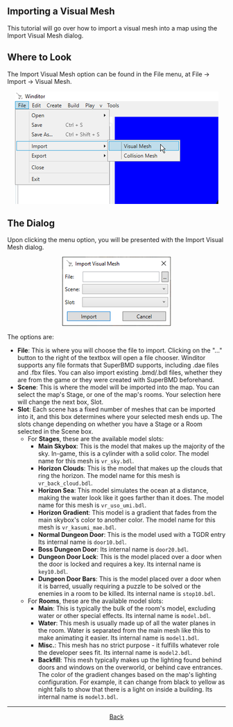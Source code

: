 ## Importing a Visual Mesh
This tutorial will go over how to import a visual mesh into a map using the Import Visual Mesh dialog.

## Where to Look
The Import Visual Mesh option can be found in the File menu, at File -> Import -> Visual Mesh.

<p align="center">
  <img src="./import_visual_mesh_menu.png" alignment="center">
</p>

## The Dialog
Upon clicking the menu option, you will be presented with the Import Visual Mesh dialog.

<p align="center">
  <img src="./import_visual_mesh_dialog.png" alignment="center">
</p>

The options are:
* **File**: This is where you will choose the file to import. Clicking on the "..." button to the right of the textbox will open a file chooser. Winditor supports any file formats that SuperBMD supports, including .dae files and .fbx files. You can also import existing .bmd/.bdl files, whether they are from the game or they were created with SuperBMD beforehand.
* **Scene**: This is where the model will be imported into the map. You can select the map's Stage, or one of the map's rooms. Your selection here will change the next box, Slot.
* **Slot**: Each scene has a fixed number of meshes that can be imported into it, and this box determines where your selected mesh ends up. The slots change depending on whether you have a Stage or a Room selected in the Scene box.
	* For **Stages**, these are the available model slots:
		* **Main Skybox**: This is the model that makes up the majority of the sky. In-game, this is a cylinder with a solid color. The model name for this mesh is `vr_sky.bdl`.
		* **Horizon Clouds**: This is the model that makes up the clouds that ring the horizon. The model name for this mesh is `vr_back_cloud.bdl`.
		* **Horizon Sea**: This model simulates the ocean at a distance, making the water look like it goes farther than it does. The model name for this mesh is `vr_uso_umi.bdl`.
		* **Horizon Gradient**: This model is a gradient that fades from the main skybox's color to another color. The model name for this mesh is `vr_kasumi_mae.bdl`.
		* **Normal Dungeon Door**: This is the model used with a TGDR entry  Its internal name is `door10.bdl`.
		* **Boss Dungeon Door**: Its internal name is `door20.bdl`.
		* **Dungeon Door Lock**: This is the model placed over a door when the door is locked and requires a key. Its internal name is `key10.bdl`.
		* **Dungeon Door Bars**: This is the model placed over a door when it is barred, usually requiring a puzzle to be solved or the enemies in a room to be killed. Its internal name is `stop10.bdl`.
	* For **Rooms**, these are the available model slots:
		* **Main**: This is typically the bulk of the room's model, excluding water or other special effects. Its internal name is `model.bdl`.
		* **Water**: This mesh is usually made up of all the water planes in the room. Water is separated from the main mesh like this to make animating it easier. Its internal name is `model1.bdl`.
		* **Misc.**: This mesh has no strict purpose - it fulfills whatever role the developer sees fit. Its internal name is `model2.bdl`.
		* **Backfill**: This mesh typically makes up the lighting found behind doors and windows on the overworld, or behind cave entrances. The color of the gradient changes based on the map's lighting configuration. For example, it can change from black to yellow as night falls to show that there is a light on inside a building. Its internal name is `model3.bdl`.

<hr>
<p align="center">
  <a href="../tutorials.html">Back</a>
</p>
